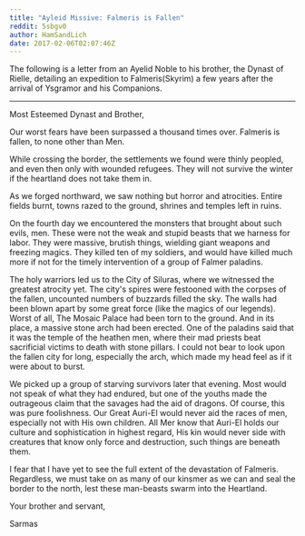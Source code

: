 ```yaml
---
title: "Ayleid Missive: Falmeris is Fallen"
reddit: 5sbgv0
author: HamSandLich
date: 2017-02-06T02:07:46Z
---
```


The following is a letter from an Ayelid Noble to his brother, the Dynast of Rielle, detailing an expedition to Falmeris(Skyrim) a few years after the arrival of Ysgramor and his Companions.

-----

Most Esteemed Dynast and Brother,

Our worst fears have been surpassed a thousand times over. Falmeris is fallen, to none other than Men. 

While crossing the border, the settlements we found were thinly peopled, and even then only with wounded refugees. They will not survive the winter if the heartland does not take them in.

As we forged northward, we saw nothing but horror and atrocities. Entire fields burnt, towns razed to the ground, shrines and temples left in ruins.

On the fourth day we encountered the monsters that brought about such evils, men. These were not the weak and stupid beasts that we harness for labor. They were massive, brutish things, wielding giant weapons and freezing magics. They killed ten of my soldiers, and would have killed much more if not for the timely intervention of a group of Falmer paladins.

The holy warriors led us to the City of Siluras, where we witnessed the greatest atrocity yet. The city's spires were festooned with the corpses of the fallen, uncounted numbers of buzzards filled the sky. The walls had been blown apart by some great force (like the magics of our legends). Worst of all, The Mosaic Palace had been torn to the ground. And in its place, a massive stone arch had been erected. One of the paladins said that it was the temple of the heathen men, where their mad priests beat sacrificial victims to death with stone pillars. I could not bear to look upon the fallen city for long, especially the arch, which made my head feel as if it were about to burst.

We picked up a group of starving survivors later that evening. Most would not speak of what they had endured, but one of the youths made the outrageous claim that the savages had the aid of dragons. Of course, this was pure foolishness. Our Great Auri-El would never aid the races of men, especially not with His own children. All Mer know that Auri-El holds our culture and sophistication in highest regard, His kin would never side with creatures that know only force and destruction, such things are beneath them.

I fear that I have yet to see the full extent of the devastation of Falmeris. Regardless, we must take on as many of our kinsmer as we can and seal the border to the north, lest these man-beasts swarm into the Heartland.

Your brother and servant,

Sarmas
